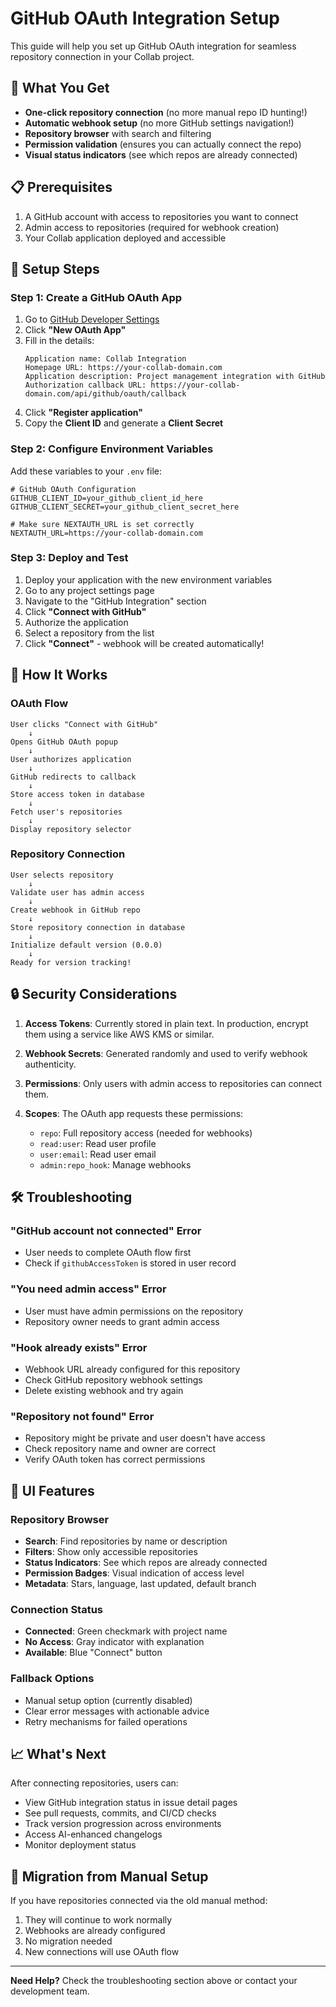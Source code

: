 # GitHub OAuth Integration Setup

This guide will help you set up GitHub OAuth integration for seamless repository connection in your Collab project.

## 🚀 **What You Get**

- **One-click repository connection** (no more manual repo ID hunting!)
- **Automatic webhook setup** (no more GitHub settings navigation!)
- **Repository browser** with search and filtering
- **Permission validation** (ensures you can actually connect the repo)
- **Visual status indicators** (see which repos are already connected)

## 📋 **Prerequisites**

1. A GitHub account with access to repositories you want to connect
2. Admin access to repositories (required for webhook creation)
3. Your Collab application deployed and accessible

## 🔧 **Setup Steps**

### **Step 1: Create a GitHub OAuth App**

1. Go to [GitHub Developer Settings](https://github.com/settings/developers)
2. Click **"New OAuth App"**
3. Fill in the details:
   ```
   Application name: Collab Integration
   Homepage URL: https://your-collab-domain.com
   Application description: Project management integration with GitHub
   Authorization callback URL: https://your-collab-domain.com/api/github/oauth/callback
   ```
4. Click **"Register application"**
5. Copy the **Client ID** and generate a **Client Secret**

### **Step 2: Configure Environment Variables**

Add these variables to your `.env` file:

```env
# GitHub OAuth Configuration
GITHUB_CLIENT_ID=your_github_client_id_here
GITHUB_CLIENT_SECRET=your_github_client_secret_here

# Make sure NEXTAUTH_URL is set correctly
NEXTAUTH_URL=https://your-collab-domain.com
```

### **Step 3: Deploy and Test**

1. Deploy your application with the new environment variables
2. Go to any project settings page
3. Navigate to the "GitHub Integration" section
4. Click **"Connect with GitHub"**
5. Authorize the application
6. Select a repository from the list
7. Click **"Connect"** - webhook will be created automatically!

## 🎯 **How It Works**

### **OAuth Flow**
```
User clicks "Connect with GitHub"
    ↓
Opens GitHub OAuth popup
    ↓
User authorizes application
    ↓
GitHub redirects to callback
    ↓
Store access token in database
    ↓
Fetch user's repositories
    ↓
Display repository selector
```

### **Repository Connection**
```
User selects repository
    ↓
Validate user has admin access
    ↓
Create webhook in GitHub repo
    ↓
Store repository connection in database
    ↓
Initialize default version (0.0.0)
    ↓
Ready for version tracking!
```

## 🔒 **Security Considerations**

1. **Access Tokens**: Currently stored in plain text. In production, encrypt them using a service like AWS KMS or similar.

2. **Webhook Secrets**: Generated randomly and used to verify webhook authenticity.

3. **Permissions**: Only users with admin access to repositories can connect them.

4. **Scopes**: The OAuth app requests these permissions:
   - `repo`: Full repository access (needed for webhooks)
   - `read:user`: Read user profile
   - `user:email`: Read user email
   - `admin:repo_hook`: Manage webhooks

## 🛠️ **Troubleshooting**

### **"GitHub account not connected" Error**
- User needs to complete OAuth flow first
- Check if `githubAccessToken` is stored in user record

### **"You need admin access" Error**
- User must have admin permissions on the repository
- Repository owner needs to grant admin access

### **"Hook already exists" Error**
- Webhook URL already configured for this repository
- Check GitHub repository webhook settings
- Delete existing webhook and try again

### **"Repository not found" Error**
- Repository might be private and user doesn't have access
- Check repository name and owner are correct
- Verify OAuth token has correct permissions

## 🎨 **UI Features**

### **Repository Browser**
- **Search**: Find repositories by name or description
- **Filters**: Show only accessible repositories
- **Status Indicators**: See which repos are already connected
- **Permission Badges**: Visual indication of access level
- **Metadata**: Stars, language, last updated, default branch

### **Connection Status**
- **Connected**: Green checkmark with project name
- **No Access**: Gray indicator with explanation
- **Available**: Blue "Connect" button

### **Fallback Options**
- Manual setup option (currently disabled)
- Clear error messages with actionable advice
- Retry mechanisms for failed operations

## 📈 **What's Next**

After connecting repositories, users can:
- View GitHub integration status in issue detail pages
- See pull requests, commits, and CI/CD checks
- Track version progression across environments
- Access AI-enhanced changelogs
- Monitor deployment status

## 🔄 **Migration from Manual Setup**

If you have repositories connected via the old manual method:
1. They will continue to work normally
2. Webhooks are already configured
3. No migration needed
4. New connections will use OAuth flow

---

**Need Help?** Check the troubleshooting section above or contact your development team.

